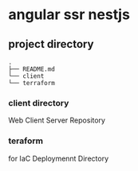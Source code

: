 # angular ssr nestjs

## project directory

```
.
├── README.md
└── client
└── terraform
```

### client directory

Web Client Server Repository

### teraform

for IaC Deploymennt Directory
